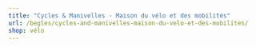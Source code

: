 ```yaml
---
title: "Cycles & Manivelles - Maison du vélo et des mobilités"
url: /begles/cycles-and-manivelles-maison-du-velo-et-des-mobilites/
shop: vélo
---
```

